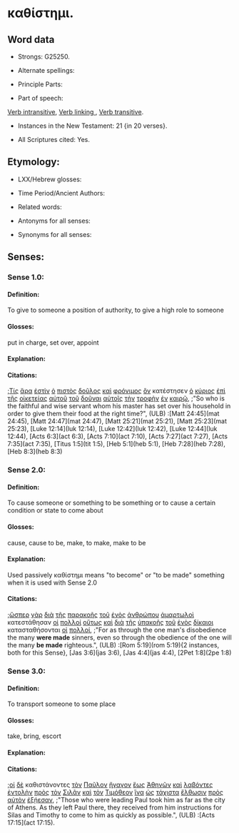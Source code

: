 # καθίστημι.

<!-- Status: S3=Needs2ndReview -->
<!-- Lexica used for edits: BDAG, FFM, LN, A-S -->

## Word data

* Strongs: G25250.


* Alternate spellings:

* Principle Parts: 

* Part of speech: 

[Verb intransitive](http://ugg.readthedocs.io/en/latest/verb_intransitive.html),
[Verb linking ](http://ugg.readthedocs.io/en/latest/verb_linking.html),
[Verb transitive](http://ugg.readthedocs.io/en/latest/verb_transitive.html).

* Instances in the New Testament: 21 {in 20 verses}.

* All Scriptures cited: Yes.

## Etymology: 

* LXX/Hebrew glosses: 

* Time Period/Ancient Authors: 

* Related words: 

* Antonyms for all senses:

* Synonyms for all senses: 

## Senses:

### Sense 1.0:

#### Definition: 

To give to someone a position of authority, to give a high role to someone

#### Glosses:

put in charge, set over, appoint  

#### Explanation:

#### Citations:

;[Τίς](../G51010/01.md) [ἄρα](../G06860/01.md) [ἐστὶν](../G99999/01.md) [ὁ](../G35880/01.md) [πιστὸς](../G41030/01.md) [δοῦλος](../G14010/01.md) [καὶ](../G25320/01.md) [φρόνιμος](../G54290/01.md) [ὃν](../G37390/01.md) κατέστησεν [ὁ](../G35880/01.md) [κύριος](../G29620/01.md) [ἐπὶ](../G19090/01.md) [τῆς](../G35880/01.md) [οἰκετείας](../G36095/01.md) [αὐτοῦ](../G08460/01.md) [τοῦ](../G35880/01.md) [δοῦναι](../G13250/01.md) [αὐτοῖς](../G08460/01.md) [τὴν](../G35880/01.md) [τροφὴν](../G51600/01.md) [ἐν](../G17220/01.md) [καιρῷ](../G25400/01.md), 
;"So who is the faithful and wise servant whom his master has set over his household in order to give them their food at the right time?", (ULB)
:[Matt 24:45](mat 24:45),  [Matt 24:47](mat 24:47),  [Matt 25:21](mat 25:21),  [Matt 25:23](mat 25:23),  [Luke 12:14](luk 12:14),  [Luke 12:42](luk 12:42),  [Luke 12:44](luk 12:44),  [Acts 6:3](act 6:3),  [Acts 7:10](act 7:10),  [Acts 7:27](act 7:27),  [Acts 7:35](act 7:35),  [Titus 1:5](tit 1:5),  [Heb 5:1](heb 5:1),  [Heb 7:28](heb 7:28),  [Heb 8:3](heb 8:3)

### Sense 2.0:

#### Definition: 

To cause someone or something to be something or to cause a certain condition or state to come about

#### Glosses:

cause, cause to be, make, to make, make to be  

#### Explanation:

Used passively καθίστημι means "to become" or "to be made" something when it is used with Sense 2.0

#### Citations:

;[ὥσπερ](../G56180/01.md) [γὰρ](../G10630/01.md) [διὰ](../G12230/01.md) [τῆς](../G35880/01.md) [παρακοῆς](../G38760/01.md) [τοῦ](../G35880/01.md) [ἑνὸς](../G15200/01.md) [ἀνθρώπου](../G04440/01.md) [ἁμαρτωλοὶ](../G02680/01.md) κατεστάθησαν [οἱ](../G35880/01.md) [πολλοί](../G41830/01.md) [οὕτως](../G37790/01.md) [καὶ](../G25320/01.md) [διὰ](../G12230/01.md) [τῆς](../G35880/01.md) [ὑπακοῆς](../G52180/01.md) [τοῦ](../G35880/01.md) [ἑνὸς](../G15200/01.md) [δίκαιοι](../G13420/01.md) κατασταθήσονται [οἱ](../G35880/01.md) [πολλοί](../G41830/01.md), 
;"For as through the one man's disobedience the many **were made** sinners, even so through the obedience of the one will the many **be made** righteous.",  (ULB)
:[Rom 5:19](rom 5:19){2 instances, both for this Sense},  [Jas 3:6](jas 3:6),  [Jas 4:4](jas 4:4),  [2Pet 1:8](2pe 1:8)

### Sense 3.0:

#### Definition: 

To transport someone to some place

#### Glosses:

take, bring, escort

#### Explanation:

#### Citations:

;[οἱ](../G35880/01.md) [δὲ](../G11610/01.md) καθιστάνοντες [τὸν](../G35880/01.md) [Παῦλον](../G39720/01.md) [ἤγαγον](../G00710/01.md) [ἕως](../G21930/01.md) [Ἀθηνῶν](../G01160/01.md) [καὶ](../G25320/01.md) [λαβόντες](../G29830/01.md) [ἐντολὴν](../G17850/01.md) [πρὸς](../G43140/01.md) [τὸν](../G35880/01.md) [Σιλᾶν](../G46090/01.md) [καὶ](../G25320/01.md) [τὸν](../G35880/01.md) [Τιμόθεον](../G50950/01.md) [ἵνα](../G24430/01.md) [ὡς](../G56130/01.md) [τάχιστα](../G50330/01.md) [ἔλθωσιν](../G20640/01.md) [πρὸς](../G43140/01.md) [αὐτὸν](../G08460/01.md) [ἐξῄεσαν](../G18260/01.md), 
;"Those who were leading Paul took him as far as the city of Athens. As they left Paul there, they received from him instructions for Silas and Timothy to come to him as quickly as possible.", (ULB)
:[Acts 17:15](act 17:15).
